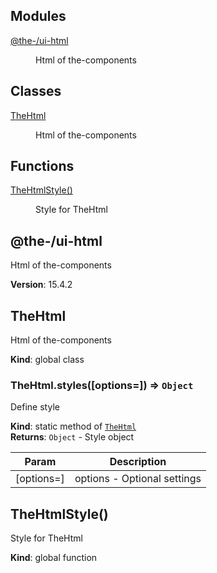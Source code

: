 <!--- Code generated by @the-/script-doc. DO NOT EDIT. -->

## Modules

<dl>
<dt><a href="#module_@the-/ui-html">@the-/ui-html</a></dt>
<dd><p>Html of the-components</p>
</dd>
</dl>

## Classes

<dl>
<dt><a href="#TheHtml">TheHtml</a></dt>
<dd><p>Html of the-components</p>
</dd>
</dl>

## Functions

<dl>
<dt><a href="#TheHtmlStyle">TheHtmlStyle()</a></dt>
<dd><p>Style for TheHtml</p>
</dd>
</dl>

<a name="module_@the-/ui-html"></a>

## @the-/ui-html
Html of the-components

**Version**: 15.4.2  
<a name="TheHtml"></a>

## TheHtml
Html of the-components

**Kind**: global class  
<a name="TheHtml.styles"></a>

### TheHtml.styles([options&#x3D;]) ⇒ <code>Object</code>
Define style

**Kind**: static method of [<code>TheHtml</code>](#TheHtml)  
**Returns**: <code>Object</code> - Style object  

| Param | Description |
| --- | --- |
| [options=] | options - Optional settings |

<a name="TheHtmlStyle"></a>

## TheHtmlStyle()
Style for TheHtml

**Kind**: global function
